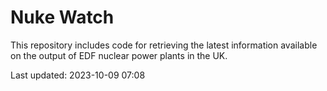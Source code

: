 # Nuke Watch

This repository includes code for retrieving the latest information available on the output of EDF nuclear power plants in the UK.

Last updated: 2023-10-09 07:08